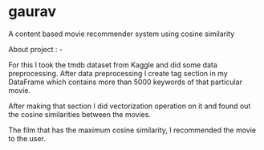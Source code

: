 # gaurav

A content based movie recommender system using cosine similarity

About project : -

For this I took the tmdb dataset from Kaggle and did some data preprocessing. After data preprocessing I create tag section in my DataFrame which contains more than 5000 keywords of that particular movie.

After making that section I did vectorization operation on it and found out the cosine similarities between the movies.

The film that has the maximum cosine similarity, I recommended the movie to the user.

